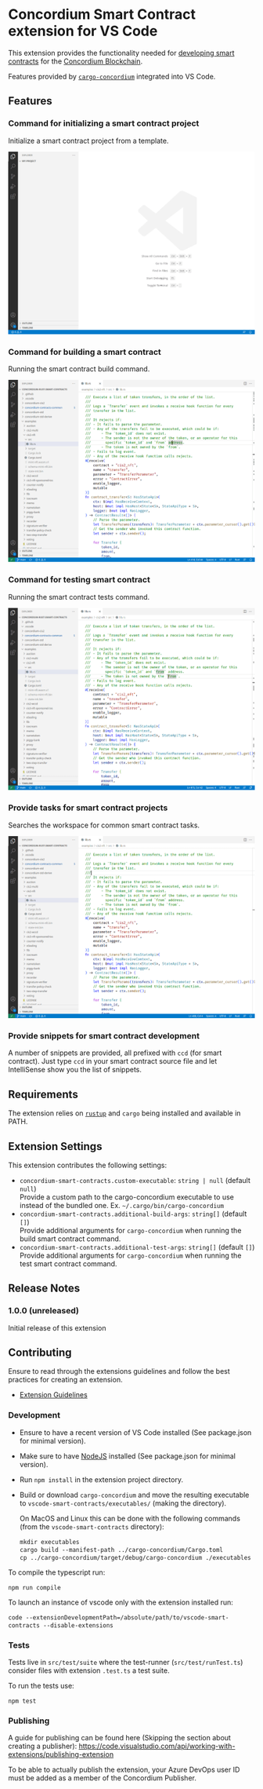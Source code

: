 # Concordium Smart Contract extension for VS Code

This extension provides the functionality needed for [developing smart contracts](https://developer.concordium.software/en/mainnet/smart-contracts/general/introduction.html) for the [Concordium Blockchain](https://concordium.com/).

Features provided by [`cargo-concordium`](https://github.com/Concordium/concordium-smart-contract-tools/tree/main/cargo-concordium) integrated into VS Code.

## Features

### Command for initializing a smart contract project

Initialize a smart contract project from a template.

![](https://github.com/Concordium/concordium-smart-contract-tools/raw/main/vscode-smart-contracts/assets/init-contract.gif)

### Command for building a smart contract

Running the smart contract build command.

![](https://github.com/Concordium/concordium-smart-contract-tools/raw/main/vscode-smart-contracts/assets/build-contract.gif)

### Command for testing smart contract

Running the smart contract tests command.

![](https://github.com/Concordium/concordium-smart-contract-tools/raw/main/vscode-smart-contracts/assets/test-contract.gif)

### Provide tasks for smart contract projects

Searches the workspace for common smart contract tasks.

![](https://github.com/Concordium/concordium-smart-contract-tools/raw/main/vscode-smart-contracts/assets/run-task-build.gif)

### Provide snippets for smart contract development

A number of snippets are provided, all prefixed with `ccd` (for smart contract).
Just type `ccd` in your smart contract source file and let IntelliSense show you the list of snippets.

## Requirements

The extension relies on [`rustup`](https://rustup.rs/) and `cargo` being installed and available in PATH.

## Extension Settings

This extension contributes the following settings:

* `concordium-smart-contracts.custom-executable`: `string | null` (default `null`) <br>
  Provide a custom path to the cargo-concordium executable to use instead of the bundled one. Ex. `~/.cargo/bin/cargo-concordium`
* `concordium-smart-contracts.additional-build-args`: `string[]` (default `[]`) <br>
  Provide additional arguments for `cargo-concordium` when running the build smart contract command.
* `concordium-smart-contracts.additional-test-args`: `string[]` (default `[]`) <br>
  Provide additional arguments for `cargo-concordium` when running the test smart contract command.


## Release Notes

### 1.0.0 (unreleased)

Initial release of this extension


## Contributing

Ensure to read through the extensions guidelines and follow the best practices for creating an extension.

* [Extension Guidelines](https://code.visualstudio.com/api/references/extension-guidelines)

### Development

- Ensure to have a recent version of VS Code installed (See package.json for minimal version).
- Make sure to have [NodeJS](https://nodejs.org/en) installed (See package.json for minimal version).
- Run `npm install` in the extension project directory.
- Build or download `cargo-concordium` and move the resulting executable to `vscode-smart-contracts/executables/` (making the directory).

  On MacOS and Linux this can be done with the following commands (from the `vscode-smart-contracts` directory):

  ```
  mkdir executables
  cargo build --manifest-path ../cargo-concordium/Cargo.toml
  cp ../cargo-concordium/target/debug/cargo-concordium ./executables
  ```

To compile the typescript run:
```
npm run compile
```

To launch an instance of vscode only with the extension installed run:
```
code --extensionDevelopmentPath=/absolute/path/to/vscode-smart-contracts --disable-extensions
```

### Tests

Tests live in `src/test/suite` where the test-runner (`src/test/runTest.ts`) consider files with extension `.test.ts` a test suite.

To run the tests use:
```
npm test
```

### Publishing

A guide for publishing can be found here (Skipping the section about creating a publisher):
https://code.visualstudio.com/api/working-with-extensions/publishing-extension

To be able to actually publish the extension, your Azure DevOps user ID must be added as a member of the Concordium Publisher.

